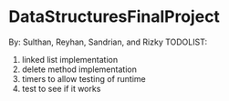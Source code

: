 # DataStructuresFinalProject
By: Sulthan, Reyhan, Sandrian, and Rizky
TODOLIST:

1. linked list implementation
2. delete method implementation
3. timers to allow testing of runtime
4. test to see if it works

